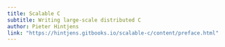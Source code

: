 ```yaml
---
title: Scalable C
subtitle: Writing large-scale distributed C
author: Pieter Hintjens
link: "https://hintjens.gitbooks.io/scalable-c/content/preface.html"
---
```

